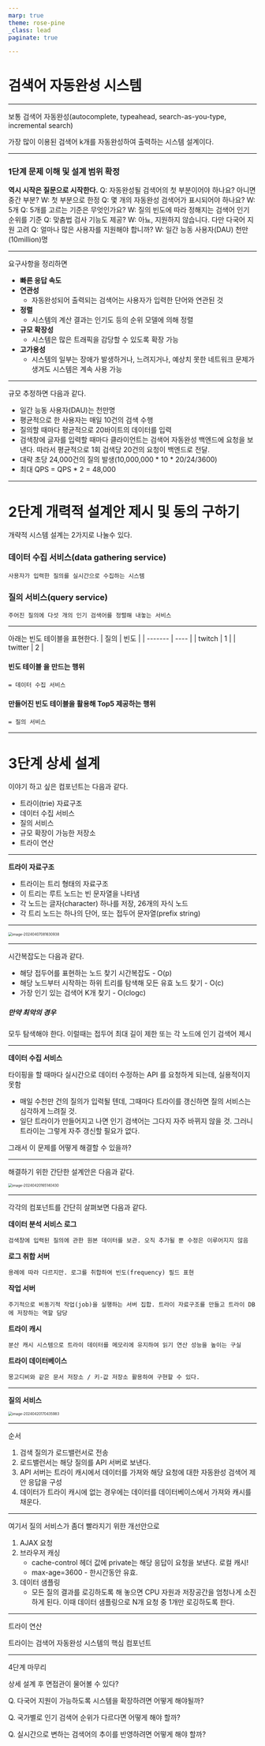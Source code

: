 ```yaml
---
marp: true
theme: rose-pine
_class: lead
paginate: true

---
```


# 검색어 자동완성 시스템

---

<p>
보통 검색어 자동완성(autocomplete, typeahead, search-as-you-type, incremental search)

가장 많이 이용된 검색어 k개를 자동완성하여 출력하는 시스템 설계이다.
</p>

---

### 1단계 문제 이해 및 설계 범위 확정

**역시 시작은 질문으로 시작한다.**
Q: 자동완성될 검색어의 첫 부분이어야 하나요? 아니면 중간 부분?
W: 첫 부분으로 한정
Q: 몇 개의 자동완성 검색어가 표시되어야 하나요?
W: 5개
Q: 5개를 고르는 기준은 무엇인가요?
W: 질의 빈도에 따라 정해지는 검색어 인기 순위를 기준
Q: 맞춤법 검사 기능도 제공?
W: 아뇨, 지원하지 않습니다. 다만 다국어 지원 고려
Q: 얼마나 많은 사용자를 지원해야 합니까?
W: 일간 능동 사용자(DAU) 천만(10million)명

---

요구사항을 정리하면

- **빠른 응답 속도**
- **연관성**
    - 자동완성되어 출력되는 검색어는 사용자가 입력한 단어와 연관된 것
- **정렬**
    - 시스템의 계산 결과는 인기도 등의 순위 모델에 의해 정렬
- **규모 확장성**
    - 시스템은 많은 트래픽을 감당할 수 있도록 확장 가능
- **고가용성**
    - 시스템의 일부는 장애가 발생하거나, 느려지거나, 예상치 못한 네트워크 문제가 생겨도 시스템은 계속 사용 가능

---

규모 추정하면 다음과 같다.

- 일간 능동 사용자(DAU)는 천만명
- 평균적으로 한 사용자는 매일 10건의 검색 수행
- 질의할 때마다 평균적으로 20바이트의 데이터를 입력
- 검색창에 글자를 입력할 때마다 클라이언트는 검색어 자동완성 백엔드에 요청을 보낸다. 따라서 평균적으로 1회 검색당 20건의 요청이 백엔드로 전달.
- 대략 초당 24,000건의 질의 발생(10,000,000 * 10 * 20/24/3600)
- 최대 QPS = QPS * 2 = 48,000

---

# 2단계 개력적 설계안 제시 및 동의 구하기

개략적 시스템 설계는 2가지로 나눌수 있다.

### 데이터 수집 서비스(data gathering service)
    사용자가 입력한 질의를 실시간으로 수집하는 시스템

### 질의 서비스(query service) 
    주어진 질의에 다섯 개의 인기 검색어를 정렬해 내놓는 서비스


---
아래는 빈도 테이블을 표현한다.
| 질의    | 빈도 |
| ------- | ---- |
| twitch  | 1    |
| twitter | 2    |


#### 빈도 테이블 을 만드는 행위
    = 데이터 수집 서비스
#### 만들어진 빈도 테이블을 활용해 Top5 제공하는 행위
    = 질의 서비스
---

# 3단계 상세 설계

이야기 하고 싶은 컴포넌트는 다음과 같다.
- 트라이(trie) 자료구조
- 데이터 수집 서비스
- 질의 서비스
- 규모 확장이 가능한 저장소
- 트라이 연산

---

**트라이 자료구조**

- 트라이는 트리 형태의 자료구조
- 이 트리는 루트 노드는 빈 문자열을 나타냄
- 각 노드는 글자(character) 하나를 저장, 26개의 자식 노드
- 각 트리 노드는 하나의 단어, 또는 접두어 문자열(prefix string)

---

<img src="https://raw.githubusercontent.com/LenKIM/images/master/2024-04-20/image.png" alt="image-20240407081630938" style="zoom:50%;margin-left: auto; margin-right: auto; display: block;" />

---

시간복잡도는 다음과 같다.
- 해당 접두어를 표현하는 노드 찾기 시간복잡도 - O(p)
- 해당 노드부터 시작하는 하위 트리를 탐색해 모든 유효 노드 찾기 - O(c)
- 가장 인기 있는 검색어 K개 찾기 - O(clogc)

##### 만약 최악의 경우
모두 탐색해야 한다. 이럴때는 접두어 최대 길이 제한 또는 각 노드에 인기 검색어 제시


---

**데이터 수집 서비스**

타이핑을 할 때마다 실시간으로 데이터 수정하는 API 를 요청하게 되는데, 실용적이지 못함

- 매일 수천만 건의 질의가 입력될 텐데, 그때마다 트라이를 갱신하면 질의 서비스는 심각하게 느려질 것.
- 일단 트라이가 만들어지고 나면 인기 검색어는 그다지 자주 바뀌지 않을 것. 그러니 트라이는 그렇게 자주 갱신할 필요가 없다.

그래서 이 문제를 어떻게 해결할 수 있을까?

---

해결하기 위한 간단한 설계안은 다음과 같다.

<img src="https://raw.githubusercontent.com/LenKIM/images/master/2024-04-20/image-20240420165140430.png" alt="image-20240420165140430" style="zoom:50%;" />

---

각각의 컴포넌트를 간단히 살펴보면 다음과 같다.

**데이터 분석 서비스 로그**

    검색창에 입력된 질의에 관한 원본 데이터를 보관. 오직 추가될 뿐 수정은 이루어지지 않음

**로그 취합 서버**
    
    용례에 따라 다르지만. 로그를 취합하여 빈도(frequency) 필드 표현

**작업 서버**

    주기적으로 비동기적 작업(job)을 실행하는 서버 집합. 트라이 자료구조를 만들고 트라이 DB에 저장하는 역할 담당

**트라이 캐시**

    분산 캐시 시스템으로 트라이 데이터를 메모리에 유지하여 읽기 연산 성능을 높이는 구실

**트라이 데이터베이스**

    몽고디비와 같은 문서 저장소 / 키-값 저장소 활용하여 구현할 수 있다.

---

**질의 서비스** 

<img src="https://raw.githubusercontent.com/LenKIM/images/master/2024-04-20/image-20240420170435983.png" alt="image-20240420170435983" style="zoom:50%;margin-left: auto; margin-right: auto; display: block;" />

---

순서
1. 검색 질의가 로드밸런서로 전송
2. 로드밸런서는 해당 질의를 API 서버로 보낸다.
3. API 서버는 트라이 캐시에서 데이터를 가져와 해당 요청에 대한 자동완성 검색어 제안 응답을 구성
4. 데이터가 트라이 캐시에 없는 경우에는 데이터를 데이터베이스에서 가져와 캐시를 채운다. 
---

여기서 질의 서비스가 좀더 빨라지기 위한 개선안으로 
1. AJAX 요청
2. 브라우저 캐싱
    - cache-control 헤더 값에 private는 해당 응답이 요청을 보낸다. 로컬 캐시!
    - max-age=3600 - 한시간동안 유효.
3. 데이터 샘플링 
    - 모든 질의 결과를 로깅하도록 해 놓으면 CPU 자원과 저장공간을 엄청나게 소진하게 된다. 이때 데이터 샘플링으로 N개 요청 중 1개만 로깅하도록 한다.

---

트라이 연산

트라이는 검색어 자동완성 시스템의 핵심 컴포넌트

---

4단계 마무리

상세 설계 후 면접관이 물어볼 수 있다?

Q. 다국어 지원이 가능하도록 시스템을 확장하려면 어떻게 해야될까?

Q. 국가별로 인기 검색어 순위가 다르다면 어떻게 해야 할까?

Q. 실시간으로 변하는 검색어의 추이를 반영하려면 어떻게 해야 할까?

